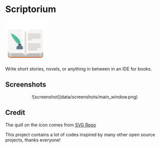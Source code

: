# Scriptorium

<img src="data/icons/hicolor/scalable/apps/com.github.cgueret.Scriptorium.svg" width="128" height="128" />
<p>Write short stories, novels, or anything in between in an IDE for books.</p>

## Screenshots


<div align="center">
![screenshot](data/screenshots/main_window.png)
</div>


## Credit

The quill on the icon comes from <a href="https://www.svgrepo.com/svg/229764/quill">SVG Repo</a>

This project contains a lot of codes inspired by many other open source projects, thanks everyone!

